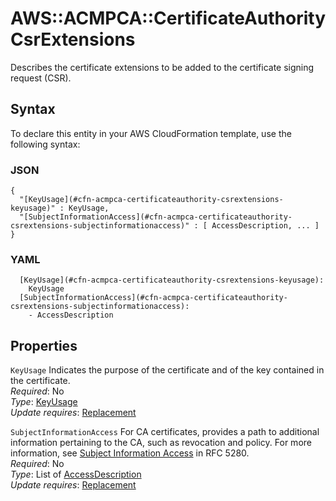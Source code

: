 # AWS::ACMPCA::CertificateAuthority CsrExtensions<a name="aws-properties-acmpca-certificateauthority-csrextensions"></a>

Describes the certificate extensions to be added to the certificate signing request \(CSR\)\.

## Syntax<a name="aws-properties-acmpca-certificateauthority-csrextensions-syntax"></a>

To declare this entity in your AWS CloudFormation template, use the following syntax:

### JSON<a name="aws-properties-acmpca-certificateauthority-csrextensions-syntax.json"></a>

```
{
  "[KeyUsage](#cfn-acmpca-certificateauthority-csrextensions-keyusage)" : KeyUsage,
  "[SubjectInformationAccess](#cfn-acmpca-certificateauthority-csrextensions-subjectinformationaccess)" : [ AccessDescription, ... ]
}
```

### YAML<a name="aws-properties-acmpca-certificateauthority-csrextensions-syntax.yaml"></a>

```
  [KeyUsage](#cfn-acmpca-certificateauthority-csrextensions-keyusage):
    KeyUsage
  [SubjectInformationAccess](#cfn-acmpca-certificateauthority-csrextensions-subjectinformationaccess):
    - AccessDescription
```

## Properties<a name="aws-properties-acmpca-certificateauthority-csrextensions-properties"></a>

`KeyUsage` <a name="cfn-acmpca-certificateauthority-csrextensions-keyusage"></a>
Indicates the purpose of the certificate and of the key contained in the certificate\.  
_Required_: No  
_Type_: [KeyUsage](aws-properties-acmpca-certificateauthority-keyusage.md)  
_Update requires_: [Replacement](https://docs.aws.amazon.com/AWSCloudFormation/latest/UserGuide/using-cfn-updating-stacks-update-behaviors.html#update-replacement)

`SubjectInformationAccess` <a name="cfn-acmpca-certificateauthority-csrextensions-subjectinformationaccess"></a>
For CA certificates, provides a path to additional information pertaining to the CA, such as revocation and policy\. For more information, see [Subject Information Access](https://datatracker.ietf.org/doc/html/rfc5280#section-4.2.2.2) in RFC 5280\.  
_Required_: No  
_Type_: List of [AccessDescription](aws-properties-acmpca-certificateauthority-accessdescription.md)  
_Update requires_: [Replacement](https://docs.aws.amazon.com/AWSCloudFormation/latest/UserGuide/using-cfn-updating-stacks-update-behaviors.html#update-replacement)
